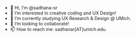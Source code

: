 - 👋 Hi, I’m @sadhana-sr
- 👀 I’m interested in creative coding and UX Design!
- 🌱 I’m currently studying UX Research & Design @ UMich.
- 💞️ I’m looking to collaborate!
- 📫 How to reach me: sadhanar[AT]umich.edu

<!---
sadhana-sr/sadhana-sr is a ✨ special ✨ repository because its `README.md` (this file) appears on your GitHub profile.
You can click the Preview link to take a look at your changes.
--->
